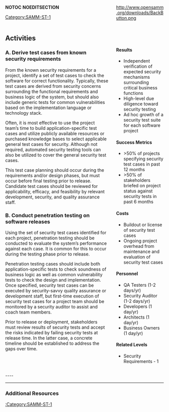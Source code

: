 <div style="float:left; width:65%;">

</div>

<div style="float:right; width:30%;">

[<http://www.opensamm.org/downloads/BackButton.png>](http://www.owasp.org/index.php/SAMM_-_Verification)

</div>

<div style="width:100%; float:left;">

<div style="width:30%; float:right; padding-top:50px; padding-left:10px;">

#### Results

  - Independent verification of expected security mechanisms surrounding
    critical business functions
  - High-level due diligence toward security testing
  - Ad hoc growth of a security test suite for each software project

#### Success Metrics

  - \>50% of projects specifying security test cases in past 12 months
  - \>50% of stakeholders briefed on project status against security
    tests in past 6 months

#### Costs

  - Buildout or license of security test cases
  - Ongoing project overhead from maintenance and evaluation of security
    test cases

#### Personnel

  - QA Testers (1-2 days/yr)
  - Security Auditor (1-2 days/yr)
  - Developers (1 day/yr)
  - Architects (1 day/yr)
  - Business Owners (1 day/yr)

#### Related Levels

  - Security Requirements - 1

</div>

<div style="float:left; width:65%;">

## Activities

### A. Derive test cases from known security requirements

From the known security requirements for a project, identify a set of
test cases to check the software for correct functionality. Typically,
these test cases are derived from security concerns surrounding the
functional requirements and business logic of the system, but should
also include generic tests for common vulnerabilities based on the
implementation language or technology stack.

Often, it is most effective to use the project team’s time to build
application-specific test cases and utilize publicly available resources
or purchased knowledge bases to select applicable general test cases for
security. Although not required, automated security testing tools can
also be utilized to cover the general security test cases.

This test case planning should occur during the requirements and/or
design phases, but must occur before final testing prior to release.
Candidate test cases should be reviewed for applicability, efficacy, and
feasibility by relevant development, security, and quality assurance
staff.

### B. Conduct penetration testing on software releases

Using the set of security test cases identified for each project,
penetration testing should be conducted to evaluate the system’s
performance against each case. It is common for this to occur during the
testing phase prior to release.

Penetration testing cases should include both application-specific tests
to check soundness of business logic as well as common vulnerability
tests to check the design and implementation. Once specified, security
test cases can be executed by security-savvy quality assurance or
development staff, but first-time execution of security test cases for a
project team should be monitored by a security auditor to assist and
coach team members.

Prior to release or deployment, stakeholders must review results of
security tests and accept the risks indicated by failing security tests
at release time. In the latter case, a concrete timeline should be
established to address the gaps over time.

</div>

</div>

<div style="float:left; width:100%;">




\----

-----

### Additional Resources

[:Category:SAMM-ST-1](:Category:SAMM-ST-1 "wikilink")

</div>

__NOTOC__ __NOEDITSECTION__

[Category:SAMM-ST-1](Category:SAMM-ST-1 "wikilink")